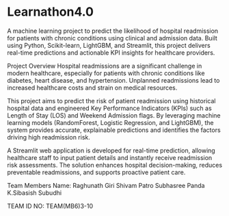 # Learnathon4.0
A machine learning project to predict the likelihood of hospital readmission for patients with chronic conditions using clinical and admission data. Built using Python, Scikit-learn, LightGBM, and Streamlit, this project delivers real-time predictions and actionable KPI insights for healthcare providers.

Project Overview
Hospital readmissions are a significant challenge in modern healthcare, especially for patients with chronic conditions like diabetes, heart disease, and hypertension. Unplanned readmissions lead to increased healthcare costs and strain on medical resources.

This project aims to predict the risk of patient readmission using historical hospital data and engineered Key Performance Indicators (KPIs) such as Length of Stay (LOS) and Weekend Admission flags. By leveraging machine learning models (RandomForest, Logistic Regression, and LightGBM), the system provides accurate, explainable predictions and identifies the factors driving high readmission risk.

A Streamlit web application is developed for real-time prediction, allowing healthcare staff to input patient details and instantly receive readmission risk assessments. The solution enhances hospital decision-making, reduces preventable readmissions, and supports proactive patient care.

Team Members Name: Raghunath Giri
                   Shivam Patro
                   Subhasree Panda
                   K.Sibasish Subudhi 

TEAM ID NO: TEAM(MB6)3-10

                   

            
                
